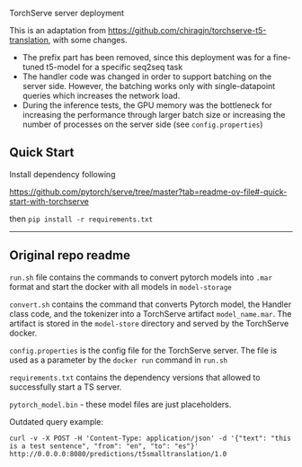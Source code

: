 TorchServe server deployment

This is an adaptation from https://github.com/chiragjn/torchserve-t5-translation, with some changes. 
- The prefix part has been removed, since this deployment was for a fine-tuned t5-model for a specific seq2seq task
- The handler code was changed in order to support batching on the server side. However, the batching works only with single-datapoint queries which increases the network load.
- During the inference tests, the GPU memory was the bottleneck for increasing the performance through larger batch size or increasing the number of processes on the server side (see `config.properties`)

## Quick Start
Install dependency following 

https://github.com/pytorch/serve/tree/master?tab=readme-ov-file#-quick-start-with-torchserve

then
`pip install -r requirements.txt`

---
## Original repo readme

`run.sh` file contains the commands to convert pytorch models into `.mar` format and start the docker with all models in `model-storage`

`convert.sh` contains the command that converts Pytorch model, the Handler class code, and the tokenizer into a TorchServe artifact `model_name.mar`. The artifact is stored in the `model-store` directory and served by the TorchServe docker.

`config.properties` is the config file for the TorchServe server. The file is used as a parameter by the `docker run` command in `run.sh`

`requirements.txt` contains the dependency versions that allowed to successfully start a TS server.

`pytorch_model.bin` - these model files are just placeholders.


Outdated query example:
```shell
curl -v -X POST -H 'Content-Type: application/json' -d '{"text": "this is a test sentence", "from": "en", "to": "es"}' http://0.0.0.0:8080/predictions/t5smalltranslation/1.0
```
